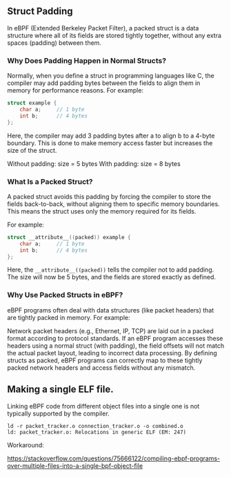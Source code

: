 ## Struct Padding
In eBPF (Extended Berkeley Packet Filter), a packed struct is a data structure where all of its fields are stored tightly together, without any extra spaces (padding) between them.

### Why Does Padding Happen in Normal Structs?
Normally, when you define a struct in programming languages like C, the compiler may add padding bytes between the fields to align them in memory for performance reasons. For example:

```c
struct example {
    char a;     // 1 byte
    int b;      // 4 bytes
};
```

Here, the compiler may add 3 padding bytes after a to align b to a 4-byte boundary. This is done to make memory access faster but increases the size of the struct.

Without padding: size = 5 bytes
With padding: size = 8 bytes

### What Is a Packed Struct?
A packed struct avoids this padding by forcing the compiler to store the fields back-to-back, without aligning them to specific memory boundaries. This means the struct uses only the memory required for its fields.

For example:

```c
struct __attribute__((packed)) example {
    char a;     // 1 byte
    int b;      // 4 bytes
};
```
Here, the `__attribute__((packed))` tells the compiler not to add padding. The size will now be 5 bytes, and the fields are stored exactly as defined.

### Why Use Packed Structs in eBPF?
eBPF programs often deal with data structures (like packet headers) that are tightly packed in memory. For example:

Network packet headers (e.g., Ethernet, IP, TCP) are laid out in a packed format according to protocol standards.
If an eBPF program accesses these headers using a normal struct (with padding), the field offsets will not match the actual packet layout, leading to incorrect data processing.
By defining structs as packed, eBPF programs can correctly map to these tightly packed network headers and access fields without any mismatch.

## Making a single ELF file.

Linking eBPF code from different object files into a single one is not typically supported by the compiler.
```
ld -r packet_tracker.o connection_tracker.o -o combined.o
ld: packet_tracker.o: Relocations in generic ELF (EM: 247)
```

Workaround:

https://stackoverflow.com/questions/75666122/compiling-ebpf-programs-over-multiple-files-into-a-single-bpf-object-file